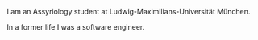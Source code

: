 I am an Assyriology student at Ludwig-Maximilians-Universität München.

In a former life I was a software engineer.
